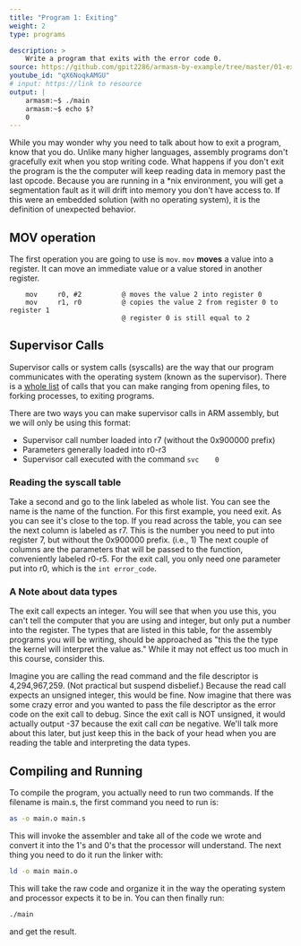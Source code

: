 ```yaml
---
title: "Program 1: Exiting"
weight: 2
type: programs

description: >
    Write a program that exits with the error code 0. 
source: https://github.com/gpit2286/armasm-by-example/tree/master/01-exiting
youtube_id: "qX6NoqkAMGU" 
# input: https://link to resource 
output: | 
    armasm:~$ ./main 
    armasm:~$ echo $?
    0
---
```



While you may wonder why you need to talk about how to exit a program, know that you do. Unlike 
many higher languages, assembly programs don't gracefully exit when you stop writing code. 
What happens if you don't exit the program is the the computer will keep reading data 
in memory past the last opcode. Because you are running in a *nix environment, you will 
get a segmentation fault as it will drift into memory you don't have access to. If 
this were an embedded solution (with no operating system), it is the definition of 
unexpected behavior. 

## MOV operation 

The first operation you are going to use is `mov`. `mov` **moves** a value into 
a register. It can move an immediate value or a value stored in another register. 

```armasm 
    mov     r0, #2          @ moves the value 2 into register 0 
    mov     r1, r0          @ copies the value 2 from register 0 to register 1 
                            @ register 0 is still equal to 2
```

## Supervisor Calls

Supervisor calls or system calls (syscalls) are the way that our program communicates
with the operating system (known as the supervisor).  There is a 
[whole list](https://syscalls.w3challs.com/?arch=arm_strong) of calls that you 
can make ranging from opening files, to forking processes, to exiting programs. 

There are two ways you can make supervisor calls in ARM assembly, but we will only 
be using this format: 

- Supervisor call number loaded into r7 (without the 0x900000 prefix)
- Parameters generally loaded into r0-r3
- Supervisor call executed with the command `svc    0` 

### Reading the syscall table 

Take a second and go to the link labeled as whole list. You can see the name is 
the name of the function. For this first example, you need exit. As you can see it's 
close to the top. If you read across the table, you can see the next column is 
labeled as r7. This is the number you need to put into register 7, but without the 
0x900000 prefix. (i.e., 1) The next couple of columns are the parameters that will 
be passed to the function, conveniently labeled r0-r5. For the exit call, you only 
need one parameter put into r0, which is the `int error_code`.

### A Note about data types 

The exit call expects an integer. You will see that when you use this, you 
can't tell the computer that you are using 
and integer, but only put a number into the register. The types that are listed in 
this table, for the assembly programs you will be writing, should be approached 
as "this the the type the kernel will interpret the value as." While it may not 
effect us too much in this course, consider this. 

Imagine you are calling the read 
command and the file descriptor is 4,294,967,259. (Not practical but suspend 
disbelief.) Because the read call expects an unsigned integer, this would be fine. 
Now imagine that there was some crazy error and you wanted to pass the file descriptor 
as the error code on the exit call to debug. Since the exit call is NOT unsigned, 
it would actually output -37 because the exit call *can* be negative. We'll talk 
more about this later, but just keep this in the back of your head when you are 
reading the table and interpreting the data types.  

## Compiling and Running 

To compile the program, you actually need to run two commands. If the filename is 
main.s, the first command you need to run is: 

```bash
as -o main.o main.s
```

This will invoke the assembler and take all of the code we wrote and convert it 
into the 1's and 0's that the processor will understand. The next thing you need 
to do it run the linker with: 

```bash
ld -o main main.o
```

This will take the raw code and organize it in the way the operating system and 
processor expects it to be in. You can then finally run: 

```bash 
./main
```

and get the result. 

